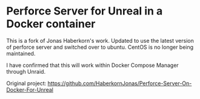 # Perforce Server for Unreal in a Docker container

This is a fork of Jonas Haberkorn's work. Updated to use the latest version of perforce server and switched over to ubuntu. CentOS is no longer being maintained.

I have confirmed that this will work within Docker Compose Manager through Unraid.

Original project: https://github.com/HaberkornJonas/Perforce-Server-On-Docker-For-Unreal
